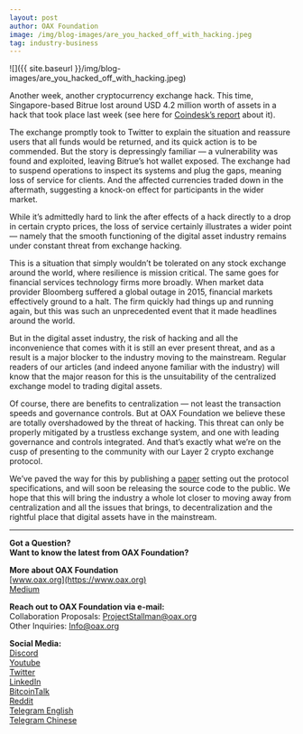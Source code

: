 ```yaml
---
layout: post
author: OAX Foundation
image: /img/blog-images/are_you_hacked_off_with_hacking.jpeg
tag: industry-business
---
```

![]({{ site.baseurl }}/img/blog-images/are_you_hacked_off_with_hacking.jpeg)

Another week, another cryptocurrency exchange hack. This time, Singapore-based Bitrue lost around USD 4.2 million worth of assets in a hack that took place last week (see here for [Coindesk’s report](https://www.coindesk.com/singapore-exchange-bitrue-hacked-for-over-4-million-in-crypto) about it).

The exchange promptly took to Twitter to explain the situation and reassure users that all funds would be returned, and its quick action is to be commended. But the story is depressingly familiar — a vulnerability was found and exploited, leaving Bitrue’s hot wallet exposed. The exchange had to suspend operations to inspect its systems and plug the gaps, meaning loss of service for clients. And the affected currencies traded down in the aftermath, suggesting a knock-on effect for participants in the wider market.

While it’s admittedly hard to link the after effects of a hack directly to a drop in certain crypto prices, the loss of service certainly illustrates a wider point — namely that the smooth functioning of the digital asset industry remains under constant threat from exchange hacking.

This is a situation that simply wouldn’t be tolerated on any stock exchange around the world, where resilience is mission critical. The same goes for financial services technology firms more broadly. When market data provider Bloomberg suffered a global outage in 2015, financial markets effectively ground to a halt. The firm quickly had things up and running again, but this was such an unprecedented event that it made headlines around the world.

But in the digital asset industry, the risk of hacking and all the inconvenience that comes with it is still an ever present threat, and as a result is a major blocker to the industry moving to the mainstream. Regular readers of our articles (and indeed anyone familiar with the industry) will know that the major reason for this is the unsuitability of the centralized exchange model to trading digital assets.

Of course, there are benefits to centralization — not least the transaction speeds and governance controls. But at OAX Foundation we believe these are totally overshadowed by the threat of hacking. This threat can only be properly mitigated by a trustless exchange system, and one with leading governance and controls integrated. And that’s exactly what we’re on the cusp of presenting to the community with our Layer 2 crypto exchange protocol.

We’ve paved the way for this by publishing a [paper](https://github.com/OAXFoundation/l2x-trustless-exchange/blob/master/docs/l2x-specification.pdf) setting out the protocol specifications, and will soon be releasing the source code to the public. We hope that this will bring the industry a whole lot closer to moving away from centralization and all the issues that brings, to decentralization and the rightful place that digital assets have in the mainstream.

---

**Got a Question?**  
**Want to know the latest from OAX Foundation?**  

**More about OAX Foundation**  
[www.oax.org](https://www.oax.org)  
[Medium](https://medium.com/@OAX_Foundation)  

**Reach out to OAX Foundation via e-mail:**  
Collaboration Proposals: [ProjectStallman@oax.org](mailto:ProjectStallman@oax.org)  
Other Inquiries: [Info@oax.org](mailto:Info@oax.org)  

**Social Media:**  
[Discord](https://discordapp.com/invite/ZH5YHkb)  
[Youtube](https://bit.ly/2Bvsk73)  
[Twitter](https://twitter.com/OAX_Foundation)  
[LinkedIn](https://www.linkedin.com/company/oax-foundation/)  
[BitcoinTalk](http://bitcointalk.org/index.php?topic=1943946)  
[Reddit](https://www.reddit.com/r/OpenANX/)  
[Telegram English](https://t.me/openanxteam)  
[Telegram Chinese](https://t.me/oax_cn)  
